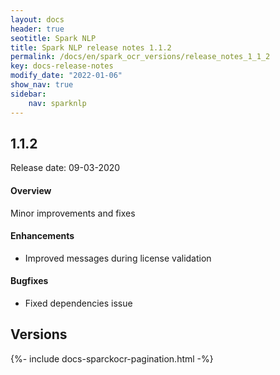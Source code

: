 ```yaml
---
layout: docs
header: true
seotitle: Spark NLP
title: Spark NLP release notes 1.1.2
permalink: /docs/en/spark_ocr_versions/release_notes_1_1_2
key: docs-release-notes
modify_date: "2022-01-06"
show_nav: true
sidebar:
    nav: sparknlp
---
```


<div class="h3-box" markdown="1">

## 1.1.2

Release date: 09-03-2020

#### Overview

Minor improvements and fixes

#### Enhancements

* Improved messages during license validation

#### Bugfixes

* Fixed dependencies issue


</div><div class="prev_ver h3-box" markdown="1">

## Versions

</div>
{%- include docs-sparckocr-pagination.html -%}